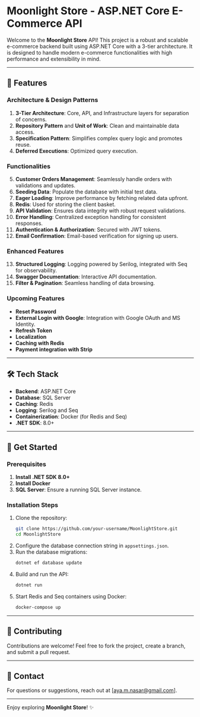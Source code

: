# Moonlight Store - ASP.NET Core E-Commerce API

Welcome to the **Moonlight Store** API! This project is a robust and scalable e-commerce backend built using ASP.NET Core with a 3-tier architecture. It is designed to handle modern e-commerce functionalities with high performance and extensibility in mind.

---

## 🚀 Features

### **Architecture & Design Patterns**
1. **3-Tier Architecture**: Core, API, and Infrastructure layers for separation of concerns.
2. **Repository Pattern** and **Unit of Work**: Clean and maintainable data access.
3. **Specification Pattern**: Simplifies complex query logic and promotes reuse.
4. **Deferred Executions**: Optimized query execution.

### **Functionalities**
5. **Customer Orders Management**: Seamlessly handle orders with validations and updates.
6. **Seeding Data**: Populate the database with initial test data.
7. **Eager Loading**: Improve performance by fetching related data upfront.
8. **Redis**: Used for storing the client basket.
9. **API Validation**: Ensures data integrity with robust request validations.
10. **Error Handling**: Centralized exception handling for consistent responses.
11. **Authentication & Authorization**: Secured with JWT tokens.
12. **Email Confirmation**: Email-based verification for signing up users.

### **Enhanced Features**
13. **Structured Logging**: Logging powered by Serilog, integrated with Seq for observability.
14. **Swagger Documentation**: Interactive API documentation.
15. **Filter & Pagination**: Seamless handling of data browsing.

### **Upcoming Features**
- **Reset Password**
- **External Login with Google**: Integration with Google OAuth and MS Identity.
- **Refresh Token**
- **Localization**
- **Caching with Redis**
- **Payment integration with Strip**

---

## 🛠️ Tech Stack

- **Backend**: ASP.NET Core
- **Database**: SQL Server
- **Caching**: Redis
- **Logging**: Serilog and Seq
- **Containerization**: Docker (for Redis and Seq)
- **.NET SDK**: 8.0+

---

## 📝 Get Started

### Prerequisites
1. **Install .NET SDK 8.0+**
2. **Install Docker**
3. **SQL Server**: Ensure a running SQL Server instance.

### Installation Steps
1. Clone the repository:
   ```bash
   git clone https://github.com/your-username/MoonlightStore.git
   cd MoonlightStore
   ```
2. Configure the database connection string in `appsettings.json`.
3. Run the database migrations:
   ```bash
   dotnet ef database update
   ```
4. Build and run the API:
   ```bash
   dotnet run
   ```
5. Start Redis and Seq containers using Docker:
   ```bash
   docker-compose up
   ```

---

## 🤝 Contributing

Contributions are welcome! Feel free to fork the project, create a branch, and submit a pull request.  

---

## 📧 Contact

For questions or suggestions, reach out at [aya.m.nasar@gmail.com].

---

Enjoy exploring **Moonlight Store**! ✨
